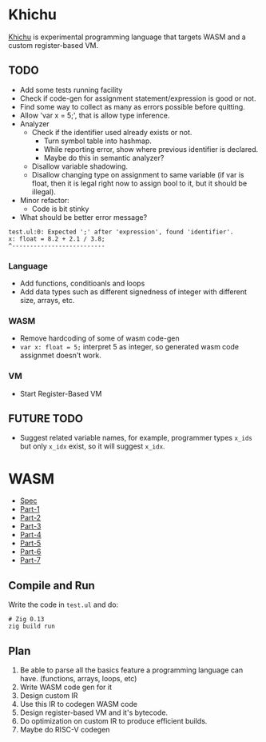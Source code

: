 # Khichu

[Khichu](https://en.wikipedia.org/wiki/Khichu) is experimental programming language that targets WASM and a custom register-based VM.

## TODO

- Add some tests running facility
- Check if code-gen for assignment statement/expression is good or not.
- Find some way to collect as many as errors possible before quitting.
- Allow 'var x = 5;', that is allow type inference.
- Analyzer
    - Check if the identifier used already exists or not.
        - Turn symbol table into hashmap.
        - While reporting error, show where previous identifier is declared.
        - Maybe do this in semantic analyzer?
    - Disallow variable shadowing.
    - Disallow changing type on assignment to same variable (if var is float, then it is legal right now to assign bool to it, but it should be illegal).
- Minor refactor:
    - Code is bit stinky
- What should be better error message?
```
test.ul:0: Expected ';' after 'expression', found 'identifier'.
x: float = 8.2 + 2.1 / 3.8;
^--------------------------
```

### Language
- Add functions, conditioanls and loops
- Add data types such as different signedness of integer with different size, arrays, etc.

### WASM
- Remove hardcoding of some of wasm code-gen
- `var x: float = 5;` interpret 5 as integer, so generated wasm code assignmet doesn't work.

### VM
- Start Register-Based VM

## FUTURE TODO
- Suggest related variable names, for example, programmer types `x_ids` but only `x_idx` exist, so it will suggest `x_idx`.

# WASM

- [Spec](https://webassembly.github.io/spec/core/)
- [Part-1](https://coinexsmartchain.medium.com/wasm-introduction-part-1-binary-format-57895d851580)
- [Part-2](https://coinexsmartchain.medium.com/wasm-introduction-part-2-instruction-set-operand-stack-38e5171b52e6)
- [Part-3](https://coinexsmartchain.medium.com/wasm-introduction-part-3-memory-7426f19c9624)
- [Part-4](https://coinexsmartchain.medium.com/wasm-introduction-part-4-function-call-9ddf62272f15)
- [Part-5](https://coinexsmartchain.medium.com/wasm-introduction-part-5-control-instructions-1cc21a180618)
- [Part-6](https://coinexsmartchain.medium.com/wasm-introduction-part-6-table-indirect-call-65ad0404b003)
- [Part-7](https://coinexsmartchain.medium.com/wasm-introduction-part-7-text-format-2d608e50daab)

## Compile and Run

Write the code in `test.ul` and do:

```
# Zig 0.13
zig build run
```

## Plan

1. Be able to parse all the basics feature a programming language can have. (functions, arrays, loops, etc)
2. Write WASM code gen for it
3. Design custom IR
4. Use this IR to codegen WASM code
5. Design register-based VM and it's bytecode.
6. Do optimization on custom IR to produce efficient builds.
7. Maybe do RISC-V codegen
